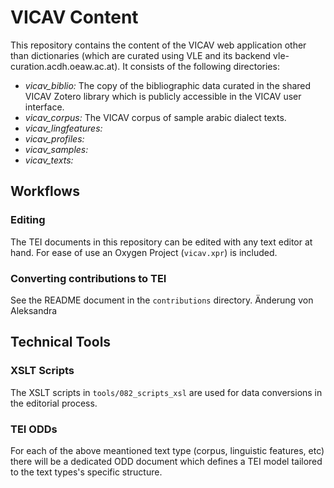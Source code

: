 # VICAV Content

This repository contains the content of the VICAV web application other than dictionaries (which are curated using VLE and its backend vle-curation.acdh.oeaw.ac.at).
It consists of the following directories:

* *vicav_biblio:* The copy of the bibliographic data curated in the shared VICAV Zotero  library which is publicly accessible in the VICAV user interface.
* *vicav_corpus:* The VICAV corpus of sample arabic dialect texts.
* *vicav_lingfeatures:*
* *vicav_profiles:*
* *vicav_samples:*
* *vicav_texts:*

## Workflows

### Editing

The TEI documents in this repository can be edited with any text editor at hand. For ease of use an Oxygen Project (`vicav.xpr`) is included.

### Converting contributions to TEI 

See the README document in the `contributions` directory.
Änderung von Aleksandra
## Technical Tools
### XSLT Scripts

The XSLT scripts in `tools/082_scripts_xsl` are used for data conversions in the editorial process.

### TEI ODDs

For each of the above meantioned text type (corpus, linguistic features, etc) there will be a dedicated ODD document which defines a TEI model tailored to the text types's specific structure.
